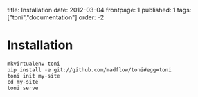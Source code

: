 title: Installation
date: 2012-03-04
frontpage: 1
published: 1
tags: ["toni","documentation"]
order: -2

# Installation

```
mkvirtualenv toni
pip install -e git://github.com/madflow/toni#egg=toni
toni init my-site
cd my-site
toni serve
```